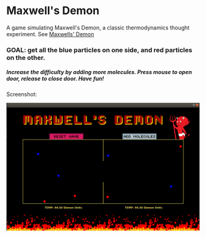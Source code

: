 # Maxwell's Demon

A game simulating Maxwell's Demon, a classic thermodynamics thought experiment. See [Maxwells' Demon](https://en.wikipedia.org/wiki/Maxwell%27s_demon)

### GOAL: get all the blue particles on one side, and red particles on the other.

##### Increase the difficulty by adding more molecules. Press mouse to open door, release to close door. Have fun!

Screenshot:

![sample](https://raw.githubusercontent.com/AKumar-dev/MaxwellsDemon/master/sample.png)
